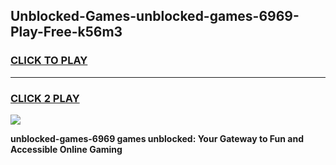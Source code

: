 
## Unblocked-Games-unblocked-games-6969-Play-Free-k56m3
<h3>
<a href="https://premium76.site?title=unblocked-games-6969&ref=20M">CLICK TO PLAY</a></h3>
<hr>

<h3>
<a href="https://premium76.site?title=unblocked-games-6969&ref=20M">CLICK 2 PLAY</a>
  
</h3>

<a href="https://premium76.site?title=unblocked-games-6969&ref=19M"><img src="https://clearcache.store/games.png"></a>


**unblocked-games-6969 games unblocked: Your Gateway to Fun and Accessible Online Gaming**

